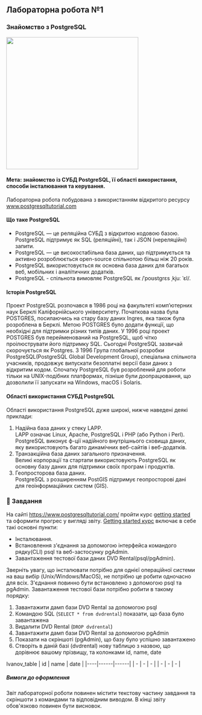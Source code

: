 ## Лабораторна робота №1
### Знайомство з PostgreSQL
<img src='img/logo.png' width=350/>

#### Мета: знайомство із СУБД PostgreSQL, її області використання, способи інсталювання та керування.
Лабораторна робота побудована з використанням відкритого ресурсу www.postgresqltutorial.com

#### Що таке PostgreSQL
* PostgreSQL — це реляційна СУБД з відкритою кодовою базою. PostgreSQL підтримує як SQL (реляційні), так і JSON (нереляційні) запити.
* PostgreSQL — це високостабільна база даних, що підтримується та активно розроблюється open-source спільнотою більш ніж 20 років.
* PostgreSQL використовується як основна база даних для багатьох веб, мобільних і аналітичних додатків.
* PostgreSQL - спільнота вимовляє PostgreSQL як /ˈpoʊstɡrɛs ˌkjuː ˈɛl/.

#### Історія PostgreSQL
Проект PostgreSQL розпочався в 1986 році на факультеті комп’ютерних наук Берклі Каліфорнійського університету. Початкова назва була POSTGRES, посилаючись на стару базу даних Ingres, яка також була розроблена в Берклі. Метою POSTGRES було додати функції, що необхідні для підтримки різних типів даних. У 1996 році проект POSTGRES був перейменований на PostgreSQL, щоб чітко проілюструвати його підтримку SQL. Сьогодні PostgreSQL зазвичай скорочується як Postgres. З 1996 Група глобальної розробки PostgreSQL(PostgreSQL Global Development Group), спеціальна спільнота учасників, продовжує випускати безоплатні версії бази даних з відкритим кодом. Спочатку PostgreSQL був розроблений для роботи тільки на UNIX-подібних платформах, пізніше були доопрацювання, що дозволили її запускати на Windows, macOS і Solaris.

#### Області використання СУБД PostgreSQL
Області використання PostgreSQL дуже широкі, нижче наведені деякі приклади:
1. Надійна база даних у стеку LAPP.  
LAPP означає Linux, Apache, PostgreSQL і PHP (або Python і Perl). PostgreSQL виконує ф-ції надійного внутрішнього сховища даних, яку використовують багато динамічних веб-сайтів і веб-додатків.
2. Транзакційна база даних загального призначення.  
Великі корпорації та стартапи використовують PostgreSQL як основну базу даних для підтримки своїх програм і продуктів.
3. Геопросторова база даних.  
PostgreSQL з розширенням PostGIS підтримує геопросторові дані для геоінформаційних систем (GIS).

### 🎯 Завдання
На сайті https://www.postgresqltutorial.com/ пройти курс [getting started](https://www.postgresqltutorial.com/postgresql-getting-started) та  оформити прогрес у вигляді звіту.
[Getting started курс](https://www.postgresqltutorial.com/postgresql-getting-started) включає в себе такі основні пункти: 
- Інсталювання.
- Встановлення з'єднання за допомогою інтерфейса командого рядку(CLI) psql та веб-застосунку pgAdmin.
- Завантаження тестової бази даних DVD Rental(psql/pgAdmin).

Зверніть увагу, що інсталювати потрібно для однієї операційної системи на ваш вибір (Unix/Windows/MacOS), не потрібно це робити одночасно для всіх. З'єднання повинно бути встановлено з допомогою psql та pgAdmin. Завантаження тестової бази потрібно робити в такому порядку:
1. Завантажити дамп бази DVD Rental за допомогою psql
2. Командою SQL (`SELECT * from dvdrental`) показати, що база було завантажена
3. Видалити DVD Rental (`DROP dvdrental`)
4. Завантажити дамп бази DVD Rental за допомогою pgAdmin
5. Показати на скріншоті (pgAdmin), що базу було успішно завантажено
6. Створіть в даній базі (dvdrental) нову таблицю з назвою, що дорівнює вашому прізвищу, та колонками id, name, date

Ivanov_table
| id | name | date |
|----|------|------|
| -  |  -   |   -  |
| -  |  -   |   -  |

##### Вимоги до оформлення
Звіт лабораторної роботи повинен містити текстову частину завдання та скріншоти з командами та відповідним виводом. В кінці звіту обов'язково повинен бути висновок.
